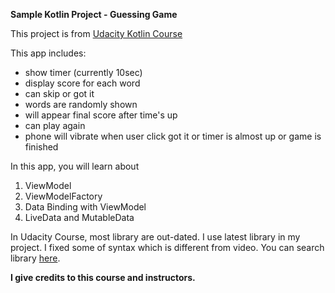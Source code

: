 **Sample Kotlin Project - Guessing Game**

This project is from [Udacity Kotlin Course](https://www.udacity.com/enrollment/ud9012)

This app includes:
- show timer (currently 10sec)
- display score for each word
- can skip or got it
- words are randomly shown
- will appear final score after time's up
- can play again
- phone will vibrate when user click got it or timer is almost up or game is finished

In this app, you will learn about 
1. ViewModel
2. ViewModelFactory
3. Data Binding with ViewModel
4. LiveData and MutableData

In Udacity Course, most library are out-dated. I use latest library in my project. I fixed some of syntax which is different from video. 
You can search library [here](https://developer.android.com/jetpack/androidx/releases/lifecycle#kts).

 **I give credits to this course and instructors.**
